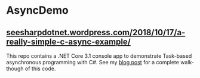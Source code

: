 # AsyncDemo

## [seesharpdotnet.wordpress.com/2018/10/17/a-really-simple-c-async-example/](https://seesharpdotnet.wordpress.com/2018/10/17/a-really-simple-c-async-example/)

This repo contains a .NET Core 3.1 console app to demonstrate Task-based asynchronous programming with C#. See my [blog post](https://seesharpdotnet.wordpress.com/2018/10/17/a-really-simple-c-async-example/) for a complete walk-though of this code.